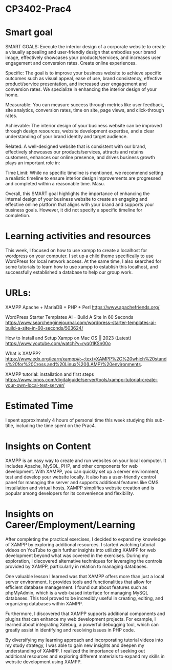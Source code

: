 # CP3402-Prac4
# Smart goal
SMART GOALS: Execute the interior design of a corporate website to create a visually appealing and user-friendly design that embodies your brand image, effectively showcases your products/services, and increases user engagement and conversion rates. Create online experiences.

Specific: The goal is to improve your business website to achieve specific outcomes such as visual appeal, ease of use, brand consistency, effective product/service presentation, and increased user engagement and conversion rates. We specialize in enhancing the interior design of your home.

Measurable: You can measure success through metrics like user feedback, site analytics, conversion rates, time on site, page views, and click-through rates.

Achievable: The interior design of your business website can be improved through design resources, website development expertise, and a clear understanding of your brand identity and target audience.

Related: A well-designed website that is consistent with our brand, effectively showcases our products/services, attracts and retains customers, enhances our online presence, and drives business growth plays an important role in:

Time Limit: While no specific timeline is mentioned, we recommend setting a realistic timeline to ensure interior design improvements are progressed and completed within a reasonable time. Masu.

Overall, this SMART goal highlights the importance of enhancing the internal design of your business website to create an engaging and effective online platform that aligns with your brand and supports your business goals. However, it did not specify a specific timeline for completion.

# Learning activities and resources
This week, I focused on how to use xampp to create a localhost for wordpress on your computer. I set up a child theme specifically to use WordPress for local network access. At the same time, I also searched for some tutorials to learn how to use xampp to establish this localhost, and successfully established a database to help our group work.
# URLs:

XAMPP Apache + MariaDB + PHP + Perl https://www.apachefriends.org/

WordPress Starter Templates AI – Build A Site In 60 Seconds https://www.searchenginejournal.com/wordpress-starter-templates-ai-build-a-site-in-60-seconds/503624/

How to Install and Setup Xampp on Mac OS || 2023 (Latest)  https://www.youtube.com/watch?v=ryq01KSn00o

What is XAMPP? https://www.edx.org/learn/xampp#:~:text=XAMPP%2C%20which%20stands%20for%20Cross,and%20Linux%20(LAMP)%20environments.

XAMPP tutorial: installation and first steps https://www.ionos.com/digitalguide/server/tools/xampp-tutorial-create-your-own-local-test-server/

# Estimated Time
I spent approximately 4 hours of personal time this week studying this sub-title, including the time spent on the Prac4.
# Insights on Content
XAMPP is an easy way to create and run websites on your local computer. It includes Apache, MySQL, PHP, and other components for web development. With XAMPP, you can quickly set up a server environment, test and develop your website locally. It also has a user-friendly control panel for managing the server and supports additional features like CMS installation and virtual hosts. XAMPP simplifies website creation and is popular among developers for its convenience and flexibility.
# Insights on Career/Employment/Learning
After completing the practical exercises, I decided to expand my knowledge of XAMPP by exploring additional resources. I started watching tutorial videos on YouTube to gain further insights into utilizing XAMPP for web development beyond what was covered in the exercises. During my exploration, I discovered alternative techniques for leveraging the controls provided by XAMPP, particularly in relation to managing databases.

One valuable lesson I learned was that XAMPP offers more than just a local server environment. It provides tools and functionalities that allow for efficient database management. I found out about features such as phpMyAdmin, which is a web-based interface for managing MySQL databases. This tool proved to be incredibly useful in creating, editing, and organizing databases within XAMPP.

Furthermore, I discovered that XAMPP supports additional components and plugins that can enhance my web development projects. For example, I learned about integrating Xdebug, a powerful debugging tool, which can greatly assist in identifying and resolving issues in PHP code.

By diversifying my learning approach and incorporating tutorial videos into my study strategy, I was able to gain new insights and deepen my understanding of XAMPP. I realized the importance of seeking out additional resources and exploring different materials to expand my skills in website development using XAMPP.
